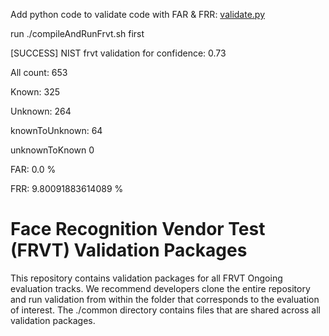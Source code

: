 Add python code to validate code with FAR & FRR:
[validate.py](11/validate.py)

run ./compileAndRunFrvt.sh first

[SUCCESS] NIST frvt validation for confidence:  0.73 

All count:  653 

Known:  325 

Unknown:  264 

knownToUnknown:  64 

unknownToKnown 0 

FAR:  0.0 %

FRR:  9.80091883614089 %


# Face Recognition Vendor Test (FRVT) Validation Packages
This repository contains validation packages for all FRVT Ongoing evaluation tracks.
We recommend developers clone the entire repository and run validation from within
the folder that corresponds to the evaluation of interest.  The ./common directory
contains files that are shared across all validation packages.

